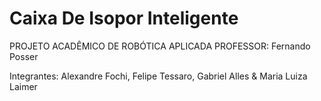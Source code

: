 # Caixa De Isopor Inteligente

PROJETO ACADÊMICO DE ROBÓTICA APLICADA
PROFESSOR: Fernando Posser

Integrantes: Alexandre Fochi, Felipe Tessaro, Gabriel Alles & Maria Luiza Laimer
